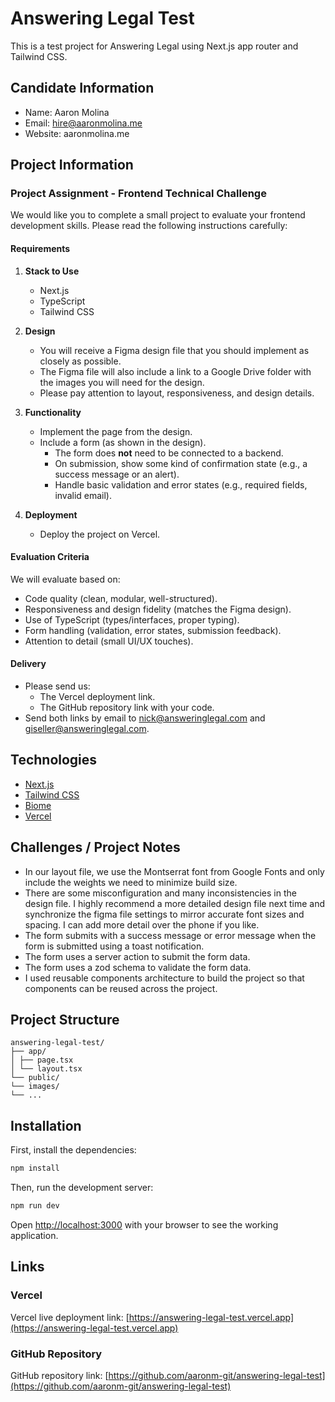 # Answering Legal Test

This is a test project for Answering Legal using Next.js app router and Tailwind CSS.

## Candidate Information

- Name: Aaron Molina
- Email: hire@aaronmolina.me
- Website: aaronmolina.me

## Project Information

### Project Assignment - Frontend Technical Challenge

We would like you to complete a small project to evaluate your frontend development skills. Please read the following instructions carefully:

#### Requirements

1. **Stack to Use**
   - Next.js
   - TypeScript
   - Tailwind CSS

2. **Design**
   - You will receive a Figma design file that you should implement as closely as possible.
   - The Figma file will also include a link to a Google Drive folder with the images you will need for the design.
   - Please pay attention to layout, responsiveness, and design details.

3. **Functionality**
   - Implement the page from the design.
   - Include a form (as shown in the design).
     - The form does **not** need to be connected to a backend.
     - On submission, show some kind of confirmation state (e.g., a success message or an alert).
     - Handle basic validation and error states (e.g., required fields, invalid email).

4. **Deployment**
   - Deploy the project on Vercel.

#### Evaluation Criteria

We will evaluate based on:

- Code quality (clean, modular, well-structured).
- Responsiveness and design fidelity (matches the Figma design).
- Use of TypeScript (types/interfaces, proper typing).
- Form handling (validation, error states, submission feedback).
- Attention to detail (small UI/UX touches).

#### Delivery

- Please send us:
  - The Vercel deployment link.
  - The GitHub repository link with your code.
- Send both links by email to nick@answeringlegal.com and giseller@answeringlegal.com.

## Technologies

- [Next.js](https://nextjs.org)
- [Tailwind CSS](https://tailwindcss.com)
- [Biome](https://biomejs.dev)
- [Vercel](https://vercel.com)

## Challenges / Project Notes

- In our layout file, we use the Montserrat font from Google Fonts and only include the weights we need to minimize build size.
- There are some misconfiguration and many inconsistencies in the design file. I highly recommend a more detailed design file next time and synchronize the figma file settings to mirror accurate font sizes and spacing. I can add more detail over the phone if you like.
- The form submits with a success message or error message when the form is submitted using a toast notification.
- The form uses a server action to submit the form data.
- The form uses a zod schema to validate the form data.
- I used reusable components architecture to build the project so that components can be reused across the project.

## Project Structure

```
answering-legal-test/
├── app/
│ ├── page.tsx
│ └── layout.tsx
└── public/
└── images/
└── ...
```

## Installation

First, install the dependencies:

```bash
npm install
```

Then, run the development server:

```bash
npm run dev
```

Open [http://localhost:3000](http://localhost:3000) with your browser to see the working application.

## Links

### Vercel

Vercel live deployment link:
[https://answering-legal-test.vercel.app](https://answering-legal-test.vercel.app)

### GitHub Repository

GitHub repository link:
[https://github.com/aaronm-git/answering-legal-test](https://github.com/aaronm-git/answering-legal-test)
